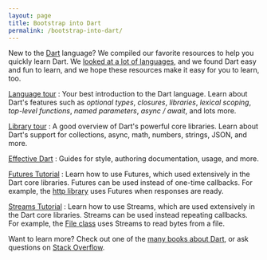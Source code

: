 ```yaml
---
layout: page
title: Bootstrap into Dart
permalink: /bootstrap-into-dart/
---
```


New to the [Dart](https://www.dartlang.org) language?
We compiled our favorite resources to
help you quickly learn Dart.
We [looked at a lot of languages](/faq/#why-did-flutter-choose-to-use-dart),
and we found Dart easy and fun to learn, and we hope these resources make it
easy for you to learn, too.

[Language tour](https://www.dartlang.org/docs/dart-up-and-running/ch02.html)
: Your best introduction to the Dart language. Learn about Dart's
  features such as _optional types_, _closures_, _libraries_, _lexical scoping_,
  _top-level functions_, _named parameters_, _async / await_, and lots more.

[Library tour](https://www.dartlang.org/docs/dart-up-and-running/ch03.html)
: A good overview of Dart's powerful core libraries. Learn about
  Dart's support for collections, async, math, numbers, strings, JSON, and more.

[Effective Dart](https://www.dartlang.org/effective-dart/)
: Guides for style, authoring documentation, usage, and more.

[Futures Tutorial](https://www.dartlang.org/docs/tutorials/futures/)
: Learn how to use Futures, which used extensively in the Dart core libraries.
  Futures can be used instead of one-time callbacks. For example,
  the [http library](http://docs.flutter.io/flutter/http/http-library.html)
  uses Futures when responses are ready.

[Streams Tutorial](https://www.dartlang.org/docs/tutorials/futures/)
: Learn how to use Streams, which are used extensively in the Dart core
  libraries. Streams can be used instead repeating callbacks.
  For example, the
  [File class](http://docs.flutter.io/flutter/dart-io/File-class.html)
  uses Streams to read bytes from a file.

Want to learn more? Check out one of the
[many books about Dart](https://www.dartlang.org/books/),
or ask questions on [Stack Overflow](https://stackoverflow.com/tags/dart).